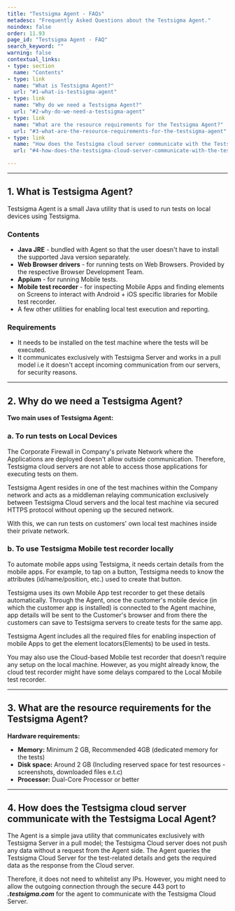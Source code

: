 ```yaml
---
title: "Testsigma Agent - FAQs"
metadesc: "Frequently Asked Questions about the Testsigma Agent."
noindex: false
order: 11.93
page_id: "Testsigma Agent - FAQ"
search_keyword: ""
warning: false
contextual_links:
- type: section
  name: "Contents"
- type: link
  name: "What is Testsigma Agent?"
  url: "#1-what-is-testsigma-agent"
- type: link
  name: "Why do we need a Testsigma Agent?"
  url: "#2-why-do-we-need-a-testsigma-agent"
- type: link
  name: "What are the resource requirements for the Testsigma Agent?"
  url: "#3-what-are-the-resource-requirements-for-the-testsigma-agent"
- type: link
  name: "How does the Testsigma cloud server communicate with the Testsigma Local Agent?"
  url: "#4-how-does-the-testsigma-cloud-server-communicate-with-the-testsigma-local-agent"

---
```


---
## **1. What is Testsigma Agent?**
Testsigma Agent is a small Java utility that is used to run tests on local devices using Testsigma.

### **Contents**
* **Java JRE** - bundled with Agent so that the user doesn't have to install the supported Java version separately.
* **Web Browser drivers** - for running tests on Web Browsers. Provided by the respective Browser Development Team.
* **Appium** - for running Mobile tests.
* **Mobile test recorder** - for inspecting Mobile Apps and finding elements on Screens to interact with Android + iOS specific libraries for Mobile test recorder.
* A few other utilities for enabling local test execution and reporting.


### **Requirements**

* It needs to be installed on the test machine where the tests will be executed.
* It communicates exclusively with Testsigma Server and works in a pull model i.e it doesn't accept incoming communication from our servers, for security reasons.

---

## **2. Why do we need a Testsigma Agent?**
**Two main uses of Testsigma Agent:**

### **a. To run tests on Local Devices**

The Corporate Firewall in Company's private Network where the Applications are deployed doesn't allow outside communication. Therefore, Testsigma cloud servers are not able to access those applications for executing tests on them.

Testsigma Agent resides in one of the test machines within the Company network and acts as a middleman relaying communication exclusively between Testsigma Cloud servers and the local test machine via secured HTTPS protocol without opening up the secured network.

With this, we can run tests on customers' own local test machines inside their private network.

### **b. To use Testsigma Mobile test recorder locally**

To automate mobile apps using Testsigma, it needs certain details from the mobile apps. For example, to tap on a button, Testsigma needs to know the attributes (id/name/position, etc.) used to create that button.

Testsigma uses its own Mobile App test recorder to get these details automatically. Through the Agent, once the customer's mobile device (in which the customer app is installed) is connected to the Agent machine, app details will be sent to the Customer's browser and from there the customers can save to Testsigma servers to create tests for the same app.

Testsigma Agent includes all the required files for enabling inspection of mobile Apps to get the element locators(Elements) to be used in tests.

You may also use the Cloud-based Mobile test recorder that doesn’t require any setup on the local machine. However, as you might already know, the cloud test recorder might have some delays compared to the Local Mobile test recorder.

---


## **3. What are the resource requirements for the Testsigma Agent?**

**Hardware requirements:**<br>
* **Memory:** Minimum 2 GB, Recommended 4GB (dedicated memory for the tests)<br>
* **Disk space:** Around 2 GB (Including reserved space for test resources - screenshots, downloaded files e.t.c)<br>
* **Processor:** Dual-Core Processor or better<br>

---


## **4. How does the Testsigma cloud server communicate with the Testsigma Local Agent?**

The Agent is a simple java utility that communicates exclusively with Testsigma Server in a pull model; the Testsigma Cloud server does not push any data without a request from the Agent side. The Agent queries the Testsigma Cloud Server for the test-related details and gets the required data as the response from the Cloud server.

Therefore, it does not need to whitelist any IPs. However, you might need to allow the outgoing connection through the secure 443 port to ***.testsigma.com*** for the agent to communicate with the Testsigma Cloud Server.


